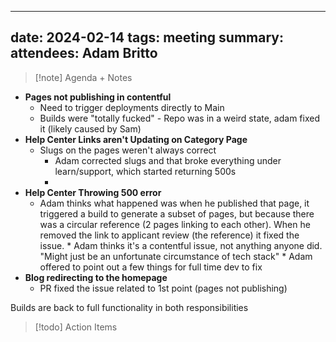 
---
date: 2024-02-14
tags: meeting
summary: 
attendees: Adam Britto
---

> [!note] Agenda + Notes
> 

* **Pages not publishing in contentful**
	* Need to trigger deployments directly to Main
	* Builds were "totally fucked" - Repo was in a weird state, adam fixed it (likely caused by Sam)
* **Help Center Links aren't Updating on Category Page**
	* Slugs on the pages weren't always correct
		* Adam corrected slugs and that broke everything under learn/support, which started returning 500s
		*
* **Help Center Throwing 500 error**
	*  Adam thinks what happened was when he published that page, it triggered a build to generate a subset of pages, but because there was a circular reference (2 pages linking to each other). When he removed the link to applicant review (the reference) it fixed the issue.
				* Adam thinks it's a contentful issue, not anything anyone did. "Might just be an unfortunate circumstance of tech stack"
				* Adam offered to point out a few things for full time dev to fix
* **Blog redirecting to the homepage**
	* PR fixed the issue related to 1st point (pages not publishing)

Builds are back to full functionality in both responsibilities 

> [!todo] Action Items

